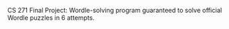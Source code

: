 CS 271 Final Project: Wordle-solving program guaranteed to solve official Wordle puzzles in 6 attempts.
